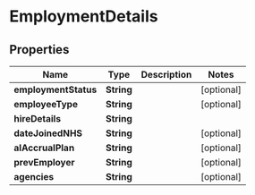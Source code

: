 

# EmploymentDetails

## Properties

Name | Type | Description | Notes
------------ | ------------- | ------------- | -------------
**employmentStatus** | **String** |  |  [optional]
**employeeType** | **String** |  |  [optional]
**hireDetails** | **String** |  | 
**dateJoinedNHS** | **String** |  |  [optional]
**alAccrualPlan** | **String** |  |  [optional]
**prevEmployer** | **String** |  |  [optional]
**agencies** | **String** |  |  [optional]



